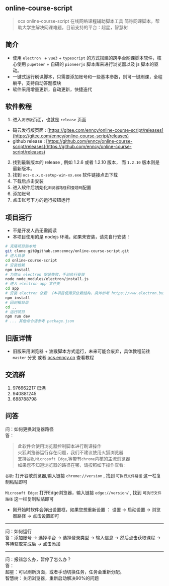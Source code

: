  
## online-course-script

> ocs online-course-script  在线网络课程辅助脚本工具
> 简称网课脚本，帮助大学生解决网课难题，目前支持的平台：超星，智慧树
 
## 简介

- 使用 `electron ` + `vue3` + `typescript` 的方式搭建的跨平台网课脚本软件，核心使用 `pupeteer` + 自研的 `pioneerjs` 脚本库来进行浏览器以及 js 脚本的驱动。
- 一键式运行刷课脚本，只需要添加账号和一些基本参数，则可一键刷课，全程躺平，支持自动答题模块
- 软件采用增量更新，自动更新，快捷迭代
 
## 软件教程

1.  进入`发行版`页面，也就是 `release` 页面
- 码云发行版页面 : [https://gitee.com/enncy/online-course-script/releases](https://gitee.com/enncy/online-course-script/releases)
- github release : [https://github.com/enncy/online-course-script/releases](https://github.com/enncy/online-course-script/releases)
2. 找到最新版本的 release , 例如 1.2.6 或者 1.2.10 版本， 而 `1.2.10` 版本则是最新版本。
3. 找到 `ocs-x.x.x-setup-win-xx.exe` 软件链接点击下载
4. 下载后点击安装
5. 进入软件后初始化`浏览器路径`和`查题码`配置
6. 添加账号
7. 点击账号下方的运行按钮运行

## 项目运行
- 不是开发人员无需阅读
- 本项目使用的是 nodejs 环境，如果未安装，请先自行安装！

```sh
# 克隆项目到本地
git clone git@github.com:enncy/online-course-script.git
# 进入目录
cd online-course-script
# 安装依赖
npm install
# 为防止 electron 安装失败，手动执行安装
node node_modules/electron/install.js
# 进入 electron app 文件夹
cd app
# 安装 electron 依赖 （本项目使用双依赖结构，具体参考 https://www.electron.build/tutorials/two-package-structure）
npm install
# 回到根目录
cd ..
# 运行项目
npm run dev
# ... 其他命令请参考 package.json
```
## 旧版详情
- 旧版采用浏览器 + 油猴脚本方式运行，未来可能会废弃，具体教程前往 `master` 分支 或者 [ocs.enncy.cn](https://ocs.enncy.cn) 查看教程

## 交流群
1. 976662217 已满
2. 940881245
3. 688788798 


## 问答
问：如何更换浏览器路径        
答：      
> 此软件会使用浏览器控制脚本进行刷课操作     
> 火狐浏览器运行存在问题，我们不建议使用火狐浏览器     
> 支持`谷歌`,`Microsoft Edge`,等带有`chrome`内核的主流浏览器     
> 如果您不知道浏览器的路径在哪，请按照如下操作查看:      

`谷歌`: 打开谷歌浏览器,输入链接 `chrome://version` , 找到 `可执行文件路径` 这一栏复制粘贴即可        
    
`Microsoft Edge`: 打开Edge浏览器，输入链接 `edge://version/` , 找到 `可执行文件路径` 这一栏复制粘贴即可       

- 刚开始时软件会弹出设置框，如果您想重新设置 ： 设置 -> 启动设置 -> 浏览器路径 -> 点击设置即可
****
问：如何运行          
答：添加账号 -> 选择平台 -> 选择登录类型 -> 输入信息 -> 然后点击获取课程 -> 等待获取完成后 -> 点击添加        
****
问：报错怎么办，暂停了怎么办？           
答：             
超星：可以刷新页面，或者手动切换任务，任务会重新分配。          
智慧树：关闭浏览器，重新启动解决90%的问题          
 


